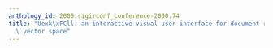 ```yaml
---
anthology_id: 2000.sigirconf_conference-2000.74
title: "Uexk\xFCll: an interactive visual user interface for document retrieval in\
  \ vector space"
---
```

